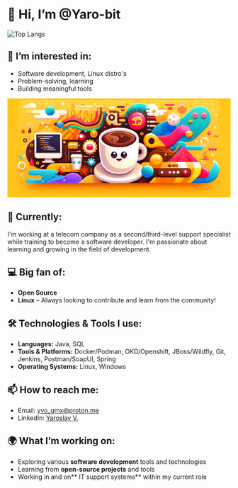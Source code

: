 # 👋 Hi, I’m @Yaro-bit

![Top Langs](https://github-readme-stats.vercel.app/api/top-langs/?username=yaro-bit&layout=compact&theme=dark)

## 👀 I’m interested in:
- Software development, Linux distro's
- Problem-solving, learning
- Building meaningful tools

![Yaro-bit Banner](https://github.com/Yaro-bit/Yaro-bit/blob/main/gpt.jpg)

## 🌱 Currently:
I'm working at a telecom company as a second/third-level support specialist while training to become a software developer. 
I'm passionate about learning and growing in the field of development.

## 💻 Big fan of:
- **Open Source**
- **Linux** – Always looking to contribute and learn from the community!

## 🛠️ Technologies & Tools I use:
- **Languages:** Java, SQL
- **Tools & Platforms:** Docker/Podman, OKD/Openshift, JBoss/Wildfly, Git, Jenkins, Postman/SoapUI, Spring
- **Operating Systems:** Linux, Windows

## 📫 How to reach me:
- Email: [yvo_gmx@proton.me](mailto:yvo_gmx@proton.me)
- LinkedIn: [Yaroslav V.](https://www.linkedin.com/in/yaroslav-v-b7876a211/)

## 🌍 What I’m working on:
- Exploring various **software development** tools and technologies
- Learning from **open-source projects** and tools 
- Working in and on** IT support systems** within my current role
